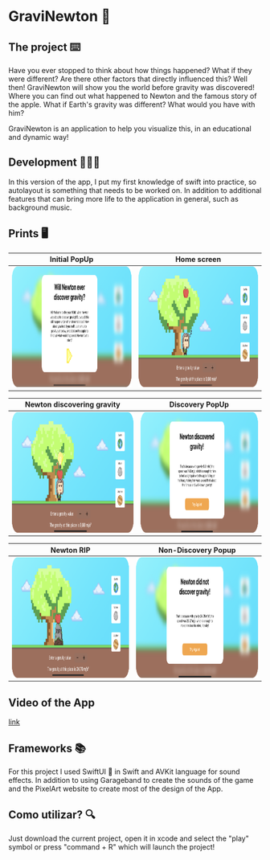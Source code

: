 # GraviNewton 🍎

## The project ⌨️

Have you ever stopped to think about how things happened? What if they were different? Are there other factors that directly influenced this? Well then! GraviNewton will show you the world before gravity was discovered! Where you can find out what happened to Newton and the famous story of the apple. What if Earth's gravity was different? What would you have with him?

GraviNewton is an application to help you visualize this, in an educational and dynamic way!

## Development 👩🏻‍💻

In this version of the app, I put my first knowledge of swift into practice, so autolayout is something that needs to be worked on. In addition to additional features that can bring more life to the application in general, such as background music.

## Prints 🖥️

Initial PopUp | Home screen
:-------------------------:|:-------------------------:
<img src="https://github.com/CynaraCosta/graviNewton-WWDC/blob/main/Screenshots/init-popup.png" alt="Initial PopUp" width="500" height="240"> | <img src="https://github.com/CynaraCosta/graviNewton-WWDC/blob/main/Screenshots/home-screen.png" alt="Home Screen" width="500" height="240"> 

Newton discovering gravity | Discovery PopUp
:-------------------------:|:-------------------------:
<img src="https://github.com/CynaraCosta/graviNewton-WWDC/blob/main/Screenshots/discovered.png" alt="Newton discovering gravity" width="500" height="240"> | <img src="https://github.com/CynaraCosta/graviNewton-WWDC/blob/main/Screenshots/discovered-popup.png" alt="Discovery PopUp" width="500" height="240"> 

Newton RIP | Non-Discovery Popup
:-------------------------:|:-------------------------:
<img src="https://github.com/CynaraCosta/graviNewton-WWDC/blob/main/Screenshots/rip.png" alt="Newton RIP" width="500" height="240">  | <img src="https://github.com/CynaraCosta/graviNewton-WWDC/blob/main/Screenshots/rip-popup.png" alt="Non-Discovery Popup" width="500" height="240"> 

## Video of the App 

[link](https://github.com/CynaraCosta/graviNewton-WWDC/blob/main/Screenshots/screen-gravinewton-wwdc.mov)

## Frameworks 📚

For this project I used SwiftUI 👾 in Swift and AVKit language for sound effects. In addition to using Garageband to create the sounds of the game and the PixelArt website to create most of the design of the App.

## Como utilizar? 🔍

Just download the current project, open it in xcode and select the "play" symbol or press "command + R" which will launch the project!
